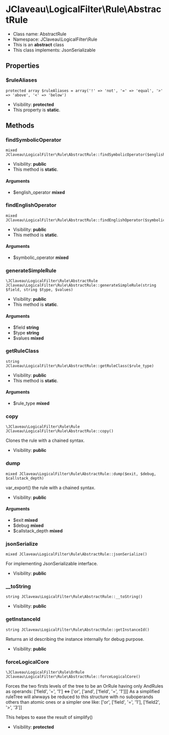 JClaveau\LogicalFilter\Rule\AbstractRule
===============






* Class name: AbstractRule
* Namespace: JClaveau\LogicalFilter\Rule
* This is an **abstract** class
* This class implements: JsonSerializable




Properties
----------


### $ruleAliases

    protected array $ruleAliases = array('!' => 'not', '=' => 'equal', '>' => 'above', '<' => 'below')





* Visibility: **protected**
* This property is **static**.


Methods
-------


### findSymbolicOperator

    mixed JClaveau\LogicalFilter\Rule\AbstractRule::findSymbolicOperator($english_operator)





* Visibility: **public**
* This method is **static**.


#### Arguments
* $english_operator **mixed**



### findEnglishOperator

    mixed JClaveau\LogicalFilter\Rule\AbstractRule::findEnglishOperator($symbolic_operator)





* Visibility: **public**
* This method is **static**.


#### Arguments
* $symbolic_operator **mixed**



### generateSimpleRule

    \JClaveau\LogicalFilter\Rule\AbstractRule JClaveau\LogicalFilter\Rule\AbstractRule::generateSimpleRule(string $field, string $type, $values)





* Visibility: **public**
* This method is **static**.


#### Arguments
* $field **string**
* $type **string**
* $values **mixed**



### getRuleClass

    string JClaveau\LogicalFilter\Rule\AbstractRule::getRuleClass($rule_type)





* Visibility: **public**
* This method is **static**.


#### Arguments
* $rule_type **mixed**



### copy

    \JClaveau\LogicalFilter\Rule\Rule JClaveau\LogicalFilter\Rule\AbstractRule::copy()

Clones the rule with a chained syntax.



* Visibility: **public**




### dump

    mixed JClaveau\LogicalFilter\Rule\AbstractRule::dump($exit, $debug, $callstack_depth)

var_export() the rule with a chained syntax.



* Visibility: **public**


#### Arguments
* $exit **mixed**
* $debug **mixed**
* $callstack_depth **mixed**



### jsonSerialize

    mixed JClaveau\LogicalFilter\Rule\AbstractRule::jsonSerialize()

For implementing JsonSerializable interface.



* Visibility: **public**




### __toString

    string JClaveau\LogicalFilter\Rule\AbstractRule::__toString()





* Visibility: **public**




### getInstanceId

    string JClaveau\LogicalFilter\Rule\AbstractRule::getInstanceId()

Returns an id describing the instance internally for debug purpose.



* Visibility: **public**




### forceLogicalCore

    \JClaveau\LogicalFilter\Rule\OrRule JClaveau\LogicalFilter\Rule\AbstractRule::forceLogicalCore()

Forces the two firsts levels of the tree to be an OrRule having
only AndRules as operands:
['field', '=', '1'] <=> ['or', ['and', ['field', '=', '1']]]
As a simplified ruleTree will alwways be reduced to this structure
with no suboperands others than atomic ones or a simpler one like:
['or', ['field', '=', '1'], ['field2', '>', '3']]

This helpes to ease the result of simplify()

* Visibility: **protected**




